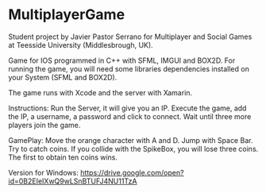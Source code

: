 # MultiplayerGame

Student project by Javier Pastor Serrano for Multiplayer and Social Games at Teesside University (Middlesbrough, UK).

Game for IOS programmed in C++ with SFML, IMGUI and BOX2D. For running the game, you will need some libraries dependencies installed on your System (SFML and BOX2D).

The game runs with Xcode and the server with Xamarin.

Instructions: Run the Server, it will give you an IP. Execute the game, add the IP, a username, a password and click to connect. Wait until three more players join the game.

GamePlay: Move the orange character with A and D. Jump with Space Bar. Try to catch coins. If you collide with the SpikeBox, you will lose three coins. The first to obtain ten coins wins.

Version for Windows: https://drive.google.com/open?id=0B2EIeIXwQ9wLSnBTUFJ4NU11TzA
